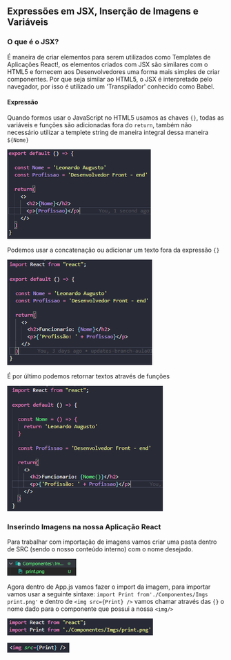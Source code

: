 ## Expressões em JSX, Inserção de Imagens e Variáveis

### O que é o JSX?

É maneira de criar elementos para serem utilizados como Templates de Aplicações React!,
os elementos criados com JSX são similares com o HTML5 e fornecem aos Desenvolvedores uma forma
mais simples de criar componentes. Por que seja similar ao HTML5, o JSX é interpretado pelo navegador,
por isso é utilizado um 'Transpilador' conhecido como Babel.

#### Expressão

Quando formos usar o JavaScript no HTML5 usamos as chaves `{}`, todas as variáveis e funções são 
adicionadas fora do `return`, também não necessário utilizar a templete string de maneira integral 
dessa maneira `${Nome}`

![img](Screenshot_7.png)

Podemos usar a concatenação ou adicionar um texto fora da expressão `{}`

![img](Screenshot_8.png)

É por último podemos retornar textos através de funções

![img](Screenshot_9.png)


### Inserindo Imagens na nossa Aplicação React
 
Para trabalhar com importação de imagens vamos criar uma pasta dentro de SRC (sendo o nosso conteúdo interno)
com o nome desejado.

![img](Screenshot_10.png)

Agora dentro de App.js vamos fazer o import da imagem, para importar vamos usar a seguinte sintaxe:
`import Print from'./Componentes/Imgs print.png'` 
e dentro de `<img src={Print} />` vamos chamar através das `{}` o nome dado para o componente que possui a nossa `<img/>`

![img](Screenshot_11.png)

![img](Screenshot_12.png)


